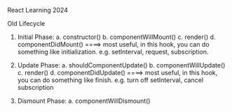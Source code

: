 React Learning 2024


Old Lifecycle
1. Initial Phase: 
  a. constructor()
  b. componentWillMount()
  c. render()
  d. componentDidMount() ====> most useful, in this hook, you can do something like initialization. e.g. setInterval, request, subscription.

2. Update Phase:
  a. shouldComponentUpdate()
  b. componentWillUpdate()
  c. render()
  d. componentDidUpdate() ====> most useful, in this hook, you can do something like finish. e.g. turn off setInterval, cancel subscription

3. Dismount Phase:
  a. componentWillDismount()